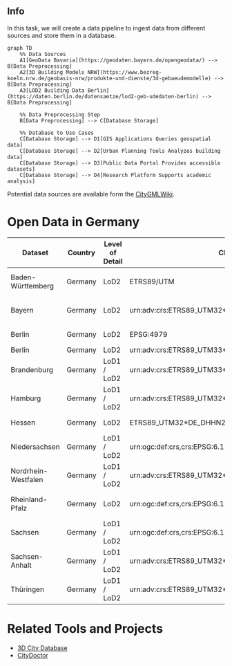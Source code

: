 ## Info

In this task, we will create a data pipeline to ingest data from different sources and store them in a database.


````mermaid
graph TD
    %% Data Sources
    A1[GeoData Bavaria](https://geodaten.bayern.de/opengeodata/) --> B[Data Preprocessing]
    A2[3D Building Models NRW](https://www.bezreg-koeln.nrw.de/geobasis-nrw/produkte-und-dienste/3d-gebaeudemodelle) --> B[Data Preprocessing]
    A3[LOD2 Building Data Berlin](https://daten.berlin.de/datensaetze/lod2-geb-udedaten-berlin) --> B[Data Preprocessing]
    
    %% Data Preprocessing Step
    B[Data Preprocessing] --> C[Database Storage]
    
    %% Database to Use Cases
    C[Database Storage] --> D1[GIS Applications Queries geospatial data]
    C[Database Storage] --> D2[Urban Planning Tools Analyzes building data]
    C[Database Storage] --> D3[Public Data Portal Provides accessible datasets]
    C[Database Storage] --> D4[Research Platform Supports academic analysis]
````


Potential data sources are available form the [CityGMLWiki](https://www.citygmlwiki.org/index.php?title=Open_Data_Initiatives_in_Germany).

# Open Data in Germany

| Dataset            | Country | Level of Detail | CRS                                          | CityGML Version | Year                   | Acquisition Technique        | Thematic Classes | Textures | Notes                    |
|--------------------|---------|-----------------|----------------------------------------------|-----------------|------------------------|-----------------------------|------------------|----------|--------------------------|
| Baden-Württemberg  | Germany | LoD2            | ETRS89/UTM                                   | 1.0             | 2023                   | Cadastre footprints + LiDAR | Building         | No       |                          |
| Bayern            | Germany | LoD2            | urn:adv:crs:ETRS89_UTM32*DE_DHHN2016_NH      | 1.0             | 2022                   | Cadastre footprints + LiDAR | Building         | No       |                          |
| Berlin            | Germany | LoD2            | EPSG:4979                                    | 2.0             | 2013                   | ?                           | Building         | Yes      | Released in 2015         |
| Berlin            | Germany | LoD2            | urn:adv:crs:ETRS89_UTM33*DE_DHHN2016_NH      | 1.0             | 2019                   | ?                           | Building         | No       |                          |
| Brandenburg       | Germany | LoD1 / LoD2     | urn:adv:crs:ETRS89_UTM33*DE_DHHN2016_NH      | 1.0             | 2020                   | ?                           | Building         | No       | Released in 2015         |
| Hamburg           | Germany | LoD1 / LoD2     | urn:adv:crs:ETRS89_UTM32*DE_DHHN92_NH        | 1.0             | 2015                   | Cadastre footprints + LiDAR | Building         |          |                          |
| Hessen            | Germany | LoD2            | ETRS89_UTM32*DE_DHHN2016_NH                  | 1.0             | 2021-09-24             |                             | Building         | No       |                          |
| Niedersachsen     | Germany | LoD1 / LoD2     | urn:ogc:def:crs,crs:EPSG:6.12:25832,crs:EPSG:6.12:5783 | 1.0  | 2015           | Cadastre footprints + LiDAR | Building         | No       |                          |
| Nordrhein-Westfalen | Germany | LoD1 / LoD2 | urn:adv:crs:ETRS89_UTM32*DE_DHHN92_NH        | 2.0             | 2017                   | Cadastre footprints + LiDAR | Building         | No       |                          |
| Rheinland-Pfalz   | Germany | LoD2            | urn:ogc:def:crs,crs:EPSG:6.12:25833,crs:EPSG:6.12:5783 | 1.0 | 2020 (Updated 26.02.2020) | | Building | No       |                          |
| Sachsen           | Germany | LoD1 / LoD2     | urn:ogc:def:crs,crs:EPSG:6.12:25833,crs:EPSG:6.12:5783 | 1.0 | 2020 (Updated 26.02.2020) | | Building | No       |                          |
| Sachsen-Anhalt    | Germany | LoD1 / LoD2     | urn:adv:crs:ETRS89_UTM32*DE_DHHN2016_NH      | 1.0             | 2019                   |                             | Building         | No       |                          |
| Thüringen         | Germany | LoD1 / LoD2     | urn:adv:crs:ETRS89_UTM32*DE_DHHN2016_NH      | 1.0             | 2015                   |                             | Building         | No       |                          |


# Related Tools and Projects

- [3D City Database](https://www.3dcitydb.org/)
- [CityDoctor](https://www.hft-stuttgart.de/forschung/projekte/aktuell/citydoctor-2)
